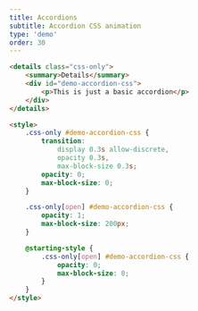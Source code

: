 ```yaml
---
title: Accordions
subtitle: Accordion CSS animation
type: 'demo'
order: 30
---
```


<script>
  import CSSAccordion from '$lib/demo/CSSAccordion.svelte'
</script>

<CSSAccordion />

```html
<details class="css-only">
	<summary>Details</summary>
	<div id="demo-accordion-css">
		<p>This is just a basic accordion</p>
	</div>
</details>

<style>
	.css-only #demo-accordion-css {
		transition:
			display 0.3s allow-discrete,
			opacity 0.3s,
			max-block-size 0.3s;
		opacity: 0;
		max-block-size: 0;
	}

	.css-only[open] #demo-accordion-css {
		opacity: 1;
		max-block-size: 200px;
	}

	@starting-style {
		.css-only[open] #demo-accordion-css {
			opacity: 0;
			max-block-size: 0;
		}
	}
</style>
```
